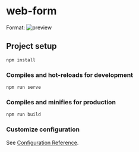 # web-form
<!-- ![GitHub Logo](https://github.com/midlantica/web-form/blob/master/image.png) -->
Format: ![preview]([url](https://github.com/midlantica/web-form/blob/master/image.png))

## Project setup
```
npm install
```

### Compiles and hot-reloads for development
```
npm run serve
```

### Compiles and minifies for production
```
npm run build
```

### Customize configuration
See [Configuration Reference](https://cli.vuejs.org/config/).

